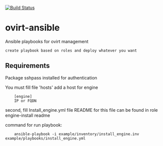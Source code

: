 [![Build Status][travisimg]][travis]

# ovirt-ansible
Ansible playbooks for ovirt management

    create playbook based on roles and deploy whatever you want


Requirements
------------

Package sshpass installed for authentication

You must fill file 'hosts'
add a host for engine

        [engine]
        IP or FQDN

second, fill Install_engine.yml file
README for this file can be found in role engine-install readme


command for run playbook:

        ansible-playbook -i example/inventory/install_engine.inv example/playbooks/install_engine.yml

[travisimg]: https://travis-ci.org/StLuke/ovirt-ansible.svg?branch=master
[travis]: https://travis-ci.org/StLuke/ovirt-ansible
